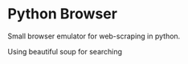 # Python Browser

Small browser emulator for web-scraping in python.

Using beautiful soup for searching
